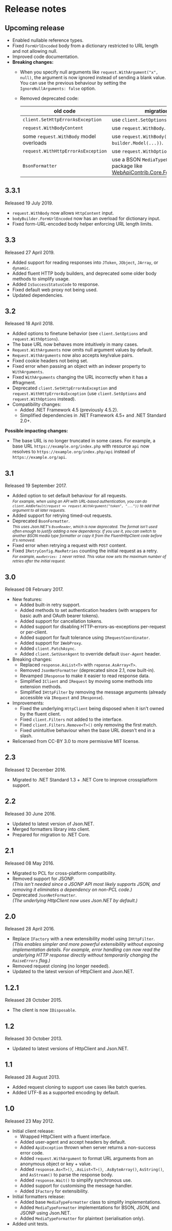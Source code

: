 # Release notes
## Upcoming release
* Enabled nullable reference types.
* Fixed `FormUrlEncoded` body from a dictionary restricted to URL length and not allowing null.
* Improved code documentation.
* **Breaking changes:**
  * When you specify null arguments like `request.WithArgument("x", null)`, the argument is now ignored instead of sending a blank value. You can use the previous behaviour by setting the `IgnoreNullArguments: false` option.
  * Removed deprecated code:

    old code | migration
    -------- | ---------
    `client.SetHttpErrorAsException` | use `client.SetOptions`.
    `request.WithBodyContent` | use `request.WithBody`.
    some `request.WithBody` model overloads | use `request.WithBody(builder => builder.Model(...))`.
    `request.WithHttpErrorAsException` | use `request.WithOptions`.
    `BsonFormatter` | use a BSON `MediaTypeFormatter` package like [WebApiContrib.Core.Formatter.Bson](https://www.nuget.org/packages/WebApiContrib.Core.Formatter.Bson).

## 3.3.1
Released 19 July 2019.

* `request.WithBody` now allows `HttpContent` input.
* `bodyBuilder.FormUrlEncoded` now has an overload for dictionary input.
* Fixed form-URL-encoded body helper enforcing URL length limits.

## 3.3
Released 27 April 2019.

* Added support for reading responses into `JToken`, `JObject`, `JArray`, or `dynamic`.
* Added fluent HTTP body builders, and deprecated some older body methods to simplify usage.
* Added `IsSuccessStatusCode` to response.
* Fixed default web proxy not being used.
* Updated dependencies.

## 3.2
Released 18 April 2018.

* Added options to finetune behavior (see `client.SetOptions` and `request.WithOptions`).
* The base URL now behaves more intuitively in many cases.
* `Request.WithArguments` now omits null argument values by default.  
* `Request.WithArguments` now also accepts key/value pairs.
* Fixed cookie headers not being set.
* Fixed error when passing an object with an indexer property to `WithArguments`.
* Fixed `WithArguments` changing the URL incorrectly when it has a #fragment.
* Deprecated `client.SetHttpErrorAsException` and `request.WithHttpErrorAsException` (use `client.SetOptions` and `request.WithOptions` instead).
* Compatibility changes:
  * Added .NET Framework 4.5 (previously 4.5.2).
  * Simplified dependencies in .NET Framework 4.5+ and .NET Standard 2.0+.

**Possible impacting changes:**
  * The base URL is no longer truncated in some cases. For example, a base URL `https://example.org/index.php` with resource `api` now resolves to `https://example.org/index.php/api` instead of `https://example.org/api`.

## 3.1
Released 19 September 2017.

* Added option to set default behaviour for all requests.  
  <small>_For example, when using an API with URL-based authentication, you can do `client.AddDefault(request => request.WithArgument("token", "..."))` to add that argument to all later requests._</small>
* Added support for retrying timed-out requests.
* Deprecated `BsonFormatter`.  
  <small>_This uses Json.NET's `BsonReader`, which is now deprecated. The format isn't used often enough to justify adding a new dependency. If you use it, you can switch to another BSON media type formatter or copy it from the FluentHttpClient code before it's removed._</small>
* Fixed error when retrying a request with `POST` content.
* Fixed `IRetryConfig.MaxRetries` counting the initial request as a retry.  
  <small>_For example, `maxRetries: 1` never retried. This value now sets the maximum number of retries after the initial request.</small>_

## 3.0
Released 08 February 2017.

* New features:
  * Added built-in retry support.
  * Added methods to set authentication headers (with wrappers for basic auth and OAuth bearer tokens).
  * Added support for cancellation tokens.
  * Added support for disabling HTTP-errors-as-exceptions per-request or per-client.
  * Added support for fault tolerance using `IRequestCoordinator`.
  * Added support for `IWebProxy`.
  * Added `client.PatchAsync`.
  * Added `client.SetUserAgent` to override default `User-Agent` header.
* Breaking changes:
  * Replaced `response.AsList<T>` with `reponse.AsArray<T>`.
  * Removed `JsonNetFormatter` (deprecated since 2.1, now built-in).
  * Revamped `IResponse` to make it easier to read response data.
  * Simplified `IClient` and `IRequest` by moving some methods into extension methods.
  * Simplified `IHttpFilter` by removing the message arguments (already accessible via `IRequest` and `IResponse`).
* Improvements:
  * Fixed the underlying `HttpClient` being disposed when it isn't owned by the fluent client.
  * Fixed `client.Filters` not added to the interface.
  * Fixed `client.Filters.Remove<T>()` only removing the first match.
  * Fixed unintuitive behaviour when the base URL doesn't end in a slash.
* Relicensed from CC-BY 3.0 to more permissive MIT license.

## 2.3
Released 12 December 2016.

* Migrated to .NET Standard 1.3 + .NET Core to improve crossplatform support.

## 2.2
Released 30 June 2016.

* Updated to latest version of Json.NET.
* Merged formatters library into client.
* Prepared for migration to .NET Core.


## 2.1
Released 08 May 2016.

* Migrated to PCL for cross-platform compatibility.
* Removed support for JSONP.  
  _(This isn't needed since a JSONP API most likely supports JSON, and removing it eliminates a
  dependency on non-PCL code.)_
* Deprecated `JsonNetFormatter`.  
  _(The underlying HttpClient now uses Json.NET by default.)_

## 2.0
Released 28 April 2016.

* Replace `IFactory` with a new extensibility model using `IHttpFilter`.  
  _(This enables simpler and more powerful extensibility without exposing implementation details.
  For example, error handling can now read the underlying HTTP response directly without
  temporarily changing the `RaiseErrors` flag.)_
* Removed request cloning (no longer needed).
* Updated to the latest version of HttpClient and Json.NET.

## 1.2.1
Released 28 October 2015.

* The client is now `IDisposable`.

## 1.2
Released 30 October 2013.

* Updated to latest versions of HttpClient and Json.NET.

## 1.1
Released 28 August 2013.

* Added request cloning to support use cases like batch queries.
* Added UTF-8 as a supported encoding by default.


## 1.0
Released 23 May 2012.

* Initial client release:
  * Wrapped HttpClient with a fluent interface.
  * Added user-agent and accept headers by default.
  * Added `ApiException` thrown when server returns a non-success error code.
  * Added `request.WithArgument` to format URL arguments from an anonymous object or key + value.
  * Added `response.As<T>()`, `.AsList<T>()`, `.AsByteArray()`, `AsString()`, and `AsStream()` to parse the response body.
  * Added `response.Wait()` to simplify synchronous use.
  * Added support for customising the message handler.
  * Added `IFactory` for extensibility.
* Initial formatters release:
  * Added base `MediaTypeFormatter` class to simplify implementations.
  * Added `MediaTypeFormatter` implementations for BSON, JSON, and JSONP using Json.NET.
  * Added `MediaTypeFormatter` for plaintext (serialisation only).
* Added unit tests.


